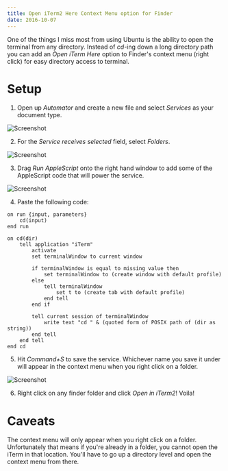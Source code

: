 ```yaml
---
title: Open iTerm2 Here Context Menu option for Finder
date: 2016-10-07
---
```


One of the things I miss most from using Ubuntu is the ability to open the terminal from any directory. Instead of _cd_-ing down a long directory path you can add an _Open iTerm Here_ option to Finder's context menu (right click) for easy directory access to terminal. 

# Setup
1) Open up _Automator_ and create a new file and select _Services_ as your document type. 

![Screenshot](/screenshots/2016-10-06-screen1.png)

2) For the _Service receives selected_ field, select _Folders_. 

![Screenshot](/screenshots/2016-10-06-screen2.png)

3) Drag _Run AppleScript_ onto the right hand window to add some of the AppleScript code that will power the service.

![Screenshot](/screenshots/2016-10-06-screen4.png)

4) Paste the following code:
 
```applescript
on run {input, parameters}
	cd(input)
end run

on cd(dir)
	tell application "iTerm"
		activate
		set terminalWindow to current window
		
		if terminalWindow is equal to missing value then
			set terminalWindow to (create window with default profile)
		else
			tell terminalWindow
				set t to (create tab with default profile)
			end tell
		end if
		
		tell current session of terminalWindow
			write text "cd " & (quoted form of POSIX path of (dir as string))
		end tell
	end tell
end cd
```

5) Hit _Command+S_ to save the service. Whichever name you save it under will appear in the context menu when you right click on a folder.

![Screenshot](/screenshots/2016-10-06-screen6.png)

6) Right click on any finder folder and click _Open in iTerm2_! Voila!

# Caveats
The context menu will only appear when you right click on a folder. Unfortunately that means if you're already in a folder, you cannot open the iTerm in that location. You'll have to go up a directory level and open the context menu from there.


